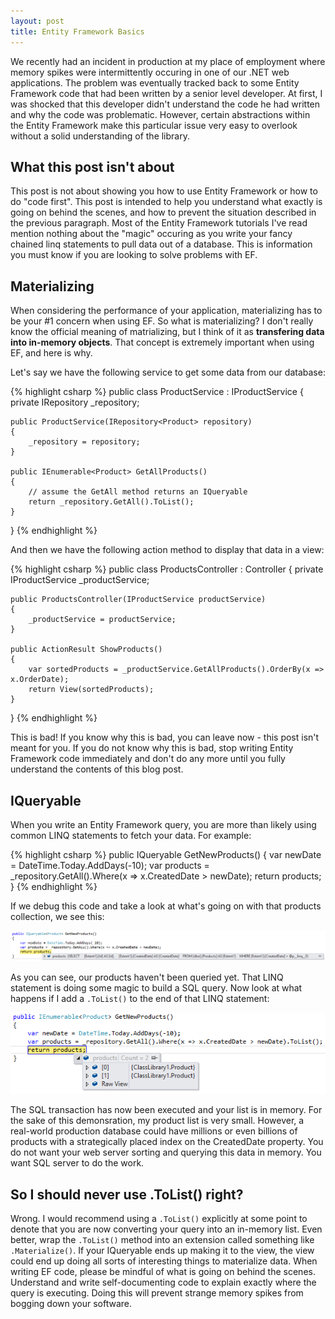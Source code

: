 ```yaml
---
layout: post
title: Entity Framework Basics
---
```


We recently had an incident in production at my place of employment where memory spikes were intermittently occuring
in one of our .NET web applications. The problem was eventually tracked back to some Entity Framework code
that had been written by a senior level developer. At first, I was shocked that this developer didn't understand the code
he had written and why the code was problematic. However, certain abstractions within the Entity Framework make this particular
issue very easy to overlook without a solid understanding of the library.

## What this post isn't about
This post is not about showing you how to use Entity Framework or how to do "code first". This post is intended to help you
understand what exactly is going on behind the scenes, and how to prevent the situation described in the previous paragraph.
Most of the Entity Framework tutorials I've read mention nothing about the "magic" occuring as you write your fancy chained
linq statements to pull data out of a database. This is information you must know if you are looking to solve problems with EF.

## Materializing
When considering the performance of your application, materializing has to be your #1 concern when using EF. So what is materializing?
I don't really know the official meaning of matrializing, but I think of it as **transfering data into in-memory objects**. That concept is
extremely important when using EF, and here is why.

Let's say we have the following service to get some data from our database:

{% highlight csharp %}
public class ProductService : IProductService
{
    private IRepository<Product> _repository;

    public ProductService(IRepository<Product> repository)
    {
        _repository = repository;
    }

    public IEnumerable<Product> GetAllProducts()
    {
    	// assume the GetAll method returns an IQueryable
        return _repository.GetAll().ToList();
    } 
}
{% endhighlight %}

And then we have the following action method to display that data in a view:

{% highlight csharp %}
public class ProductsController : Controller
{
    private IProductService _productService;

    public ProductsController(IProductService productService)
    {
        _productService = productService;
    }

    public ActionResult ShowProducts()
    {
        var sortedProducts = _productService.GetAllProducts().OrderBy(x => x.OrderDate);
        return View(sortedProducts);
    }
}
{% endhighlight %}

This is bad! If you know why this is bad, you can leave now - this post isn't meant for you. If you do not know why this
is bad, stop writing Entity Framework code immediately and don't do any more until you fully understand the contents of this blog post.

## IQueryable
When you write an Entity Framework query, you are more than likely using common LINQ statements to fetch your data. For example:

{% highlight csharp %}
public IQueryable<Product> GetNewProducts()
{
    var newDate = DateTime.Today.AddDays(-10);
    var products = _repository.GetAll().Where(x => x.CreatedDate > newDate);
    return products;
}
{% endhighlight %}

If we debug this code and take a look at what's going on with that products collection, we see this:

![Query](/images/entity-framework-basics/query-example.png)

As you can see, our products haven't been queried yet. That LINQ statement is doing some magic to build a SQL
query. Now look at what happens if I add a `.ToList()` to the end of that LINQ statement:

![Query](/images/entity-framework-basics/materialized.png)

The SQL transaction has now been executed and your list is in memory. For the sake of this demonsration, my
product list is very small. However, a real-world production database could have millions or even billions of products
with a strategically placed index on the CreatedDate property. You do not want your web server sorting and querying
this data in memory. You want SQL server to do the work.

## So I should never use .ToList() right?
Wrong. I would recommend using a `.ToList()` explicitly at some point to denote that you are now converting your
query into an in-memory list. Even better, wrap the `.ToList()` method into an extension called something like `.Materialize()`.
If your IQueryable ends up making it to the view, the view could end up doing all sorts of interesting things to materialize data.
When writing EF code, please be mindful of what is going on behind the scenes. Understand and write self-documenting code to explain exactly
where the query is executing. Doing this will prevent strange memory spikes from bogging down your software.
